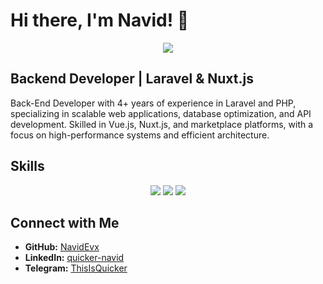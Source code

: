 # Hi there, I'm Navid! 👋
<div align="center">
  <img src="https://dz2cdn1.dzone.com/storage/temp/13990138-code-21.gif"/>
</div>

<h2>Backend Developer | Laravel & Nuxt.js</h2>
Back-End Developer with 4+ years of experience in Laravel and PHP, specializing in scalable web applications, database optimization, and API development. Skilled in Vue.js, Nuxt.js, and marketplace platforms, with a focus on high-performance systems and efficient architecture.

<h2> Skills </h2>
<div align="center">
<img src="https://skillicons.dev/icons?i=cs,php,laravel,mysql,postgres,docker&perline=10" />
<img src="https://skillicons.dev/icons?i=js,vue,nuxtjs,tailwind,bootstrap&perline=10" />
<img src="https://skillicons.dev/icons?i=git,github,de&perline=10" />
</div>

<h2> Connect with Me </h2>

- **GitHub:** [NavidEvx](https://github.com/NavidEvx)  
- **LinkedIn:** [quicker-navid](https://www.linkedin.com/in/quicker-navid/)  
- **Telegram:** [ThisIsQuicker](https://t.me/ThisIsQuicker)  

